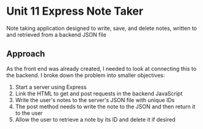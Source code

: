 # Unit 11 Express Note Taker
Note taking application designed to write, save, and delete notes, written to and retrieved from a backend JSON file


## Approach
As the front end was already created, I needed to look at connecting this to the backend. I broke down the problem into smaller objectives:
1. Start a server using Express
2. Link the HTML to get and post requests in the backend JavaScript
3. Write the user's notes to the server's JSON file with unique IDs
4. The post method needs to write the note to the JSON and then return it to the user
5. Allow the user to retrieve a note by its ID and delete it if desired